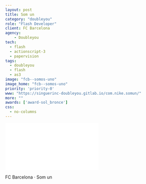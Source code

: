 ```yaml
---
layout: post
title: Som un
category: "doubleyou"
role: "Flash Developer"
client: FC Barcelona
agency:
    - Doubleyou
tech:
  - flash
  - actionscript-3
  - papervision
tags:
  - doubleyou
  - flash
  - as3
image: "fcb--somos-uno"
image_home: "fcb--somos-uno"
priority: 'priority-0'
www: "https://singuerinc-doubleyou.gitlab.io/com.nike.somun/"
more: ""
awards: ['award-sol_bronce']
css:
  - no-columns
---
```


<div class="video-wrapper">
<iframe src="//www.youtube.com/embed/nKFNOtTUxUk?rel=0&vq=hd1080" frameborder="0" allowfullscreen></iframe>
</div>

FC Barcelona · Som un
